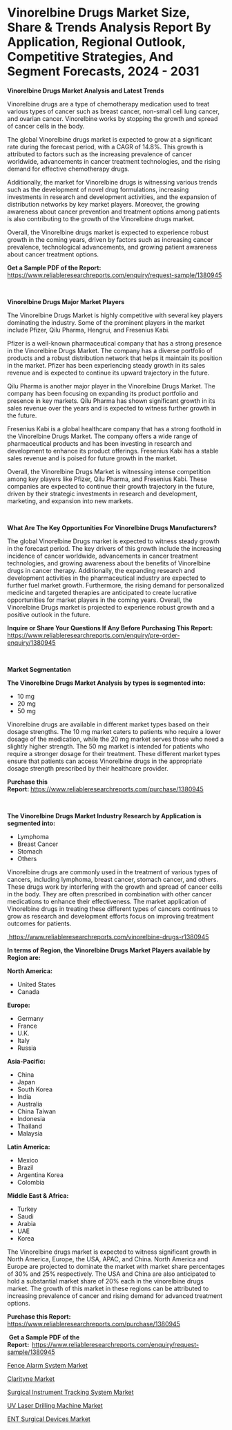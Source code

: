 <p><h1>Vinorelbine Drugs Market Size, Share & Trends Analysis Report By Application, Regional Outlook, Competitive Strategies, And Segment Forecasts, 2024 - 2031</h1></p><p><strong>Vinorelbine Drugs Market Analysis and Latest Trends</strong></p>
<p><p>Vinorelbine drugs are a type of chemotherapy medication used to treat various types of cancer such as breast cancer, non-small cell lung cancer, and ovarian cancer. Vinorelbine works by stopping the growth and spread of cancer cells in the body.</p><p>The global Vinorelbine drugs market is expected to grow at a significant rate during the forecast period, with a CAGR of 14.8%. This growth is attributed to factors such as the increasing prevalence of cancer worldwide, advancements in cancer treatment technologies, and the rising demand for effective chemotherapy drugs.</p><p>Additionally, the market for Vinorelbine drugs is witnessing various trends such as the development of novel drug formulations, increasing investments in research and development activities, and the expansion of distribution networks by key market players. Moreover, the growing awareness about cancer prevention and treatment options among patients is also contributing to the growth of the Vinorelbine drugs market.</p><p>Overall, the Vinorelbine drugs market is expected to experience robust growth in the coming years, driven by factors such as increasing cancer prevalence, technological advancements, and growing patient awareness about cancer treatment options.</p></p>
<p><strong>Get a Sample PDF of the Report:&nbsp;</strong> <a href="https://www.reliableresearchreports.com/enquiry/request-sample/1380945">https://www.reliableresearchreports.com/enquiry/request-sample/1380945</a></p>
<p>&nbsp;</p>
<p><strong>Vinorelbine Drugs Major Market Players</strong></p>
<p><p>The Vinorelbine Drugs Market is highly competitive with several key players dominating the industry. Some of the prominent players in the market include Pfizer, Qilu Pharma, Hengrui, and Fresenius Kabi.</p><p>Pfizer is a well-known pharmaceutical company that has a strong presence in the Vinorelbine Drugs Market. The company has a diverse portfolio of products and a robust distribution network that helps it maintain its position in the market. Pfizer has been experiencing steady growth in its sales revenue and is expected to continue its upward trajectory in the future.</p><p>Qilu Pharma is another major player in the Vinorelbine Drugs Market. The company has been focusing on expanding its product portfolio and presence in key markets. Qilu Pharma has shown significant growth in its sales revenue over the years and is expected to witness further growth in the future.</p><p>Fresenius Kabi is a global healthcare company that has a strong foothold in the Vinorelbine Drugs Market. The company offers a wide range of pharmaceutical products and has been investing in research and development to enhance its product offerings. Fresenius Kabi has a stable sales revenue and is poised for future growth in the market.</p><p>Overall, the Vinorelbine Drugs Market is witnessing intense competition among key players like Pfizer, Qilu Pharma, and Fresenius Kabi. These companies are expected to continue their growth trajectory in the future, driven by their strategic investments in research and development, marketing, and expansion into new markets.</p></p>
<p>&nbsp;</p>
<p><strong>What Are The Key Opportunities For Vinorelbine Drugs Manufacturers?</strong></p>
<p><p>The global Vinorelbine Drugs market is expected to witness steady growth in the forecast period. The key drivers of this growth include the increasing incidence of cancer worldwide, advancements in cancer treatment technologies, and growing awareness about the benefits of Vinorelbine drugs in cancer therapy. Additionally, the expanding research and development activities in the pharmaceutical industry are expected to further fuel market growth. Furthermore, the rising demand for personalized medicine and targeted therapies are anticipated to create lucrative opportunities for market players in the coming years. Overall, the Vinorelbine Drugs market is projected to experience robust growth and a positive outlook in the future.</p></p>
<p><strong>Inquire or Share Your Questions If Any Before Purchasing This Report:</strong> <a href="https://www.reliableresearchreports.com/enquiry/pre-order-enquiry/1380945">https://www.reliableresearchreports.com/enquiry/pre-order-enquiry/1380945</a></p>
<p>&nbsp;</p>
<p><strong>Market Segmentation</strong></p>
<p><strong>The Vinorelbine Drugs Market Analysis by types is segmented into:</strong></p>
<p><ul><li>10 mg</li><li>20 mg</li><li>50 mg</li></ul></p>
<p><p>Vinorelbine drugs are available in different market types based on their dosage strengths. The 10 mg market caters to patients who require a lower dosage of the medication, while the 20 mg market serves those who need a slightly higher strength. The 50 mg market is intended for patients who require a stronger dosage for their treatment. These different market types ensure that patients can access Vinorelbine drugs in the appropriate dosage strength prescribed by their healthcare provider.</p></p>
<p><strong>Purchase this Report:&nbsp;</strong><a href="https://www.reliableresearchreports.com/purchase/1380945">https://www.reliableresearchreports.com/purchase/1380945</a></p>
<p>&nbsp;</p>
<p><strong>The Vinorelbine Drugs Market Industry Research by Application is segmented into:</strong></p>
<p><ul><li>Lymphoma</li><li>Breast Cancer</li><li>Stomach</li><li>Others</li></ul></p>
<p><p>Vinorelbine drugs are commonly used in the treatment of various types of cancers, including lymphoma, breast cancer, stomach cancer, and others. These drugs work by interfering with the growth and spread of cancer cells in the body. They are often prescribed in combination with other cancer medications to enhance their effectiveness. The market application of Vinorelbine drugs in treating these different types of cancers continues to grow as research and development efforts focus on improving treatment outcomes for patients.</p></p>
<p><a href="https://www.reliableresearchreports.com/vinorelbine-drugs-r1380945">&nbsp;https://www.reliableresearchreports.com/vinorelbine-drugs-r1380945</a></p>
<p><strong>In terms of Region, the Vinorelbine Drugs Market Players available by Region are:</strong></p>
<p>
    <p> <strong> North America: </strong>
        <ul>
            <li>United States</li>
            <li>Canada</li>
        </ul>
        </p> 
    <p> <strong> Europe: </strong>
        <ul>
            <li>Germany</li>
            <li>France</li>
            <li>U.K.</li>
            <li>Italy</li>
            <li>Russia</li>
        </ul>
        </p> 
    <p> <strong> Asia-Pacific: </strong>
        <ul>
            <li>China</li>
            <li>Japan</li>
            <li>South Korea</li>
            <li>India</li>
            <li>Australia</li>
            <li>China Taiwan</li>
            <li>Indonesia</li>
            <li>Thailand</li>
            <li>Malaysia</li>
        </ul>
        </p> 
    <p> <strong> Latin America: </strong>
        <ul>
            <li>Mexico</li>
            <li>Brazil</li>
            <li>Argentina Korea</li>
            <li>Colombia</li>
        </ul>
        </p> 
    <p> <strong> Middle East & Africa: </strong>
        <ul>
            <li>Turkey</li>
            <li>Saudi</li>
            <li>Arabia</li>
            <li>UAE</li>
            <li>Korea</li>
        </ul>
    </p>
    </p>
<p><p>The Vinorelbine drugs market is expected to witness significant growth in North America, Europe, the USA, APAC, and China. North America and Europe are projected to dominate the market with market share percentages of 30% and 25% respectively. The USA and China are also anticipated to hold a substantial market share of 20% each in the vinorelbine drugs market. The growth of this market in these regions can be attributed to increasing prevalence of cancer and rising demand for advanced treatment options.</p></p>
<p><strong>Purchase this Report: </strong><a href="https://www.reliableresearchreports.com/purchase/1380945">https://www.reliableresearchreports.com/purchase/1380945</a></p>
<p>&nbsp;<strong>Get a Sample PDF of the Report:&nbsp;&nbsp;</strong><a href="https://www.reliableresearchreports.com/enquiry/request-sample/1380945">https://www.reliableresearchreports.com/enquiry/request-sample/1380945</a></p>
<p><strong></strong></p>
<p><p><a href="https://medium.com/@richard.james09789/global-fence-alarm-system-industry-research-report-competitive-landscape-market-size-regional-8acbaa218f53">Fence Alarm System Market</a></p><p><a href="https://github.com/sifatuddin25/Market-Research-Report-List-2/blob/main/clarityne-market.md">Clarityne Market</a></p><p><a href="https://www.linkedin.com/pulse/surgical-instrument-tracking-system-market-size-growth-trends-pb80f?trackingId=rGOKcvHASti1RTiUw9W46g%3D%3D">Surgical Instrument Tracking System Market</a></p><p><a href="https://medium.com/@rebecca.smith5467/uv-laser-drilling-machine-market-market-segmentation-geographical-regions-and-market-forcast-till-0d96cabb26e6">UV Laser Drilling Machine Market</a></p><p><a href="https://www.linkedin.com/pulse/ent-surgical-devices-market-global-share-ranking-overall-sales-wawqf?trackingId=m9Q6toqlQbSA49qaIGZnEw%3D%3D">ENT Surgical Devices Market</a></p></p>